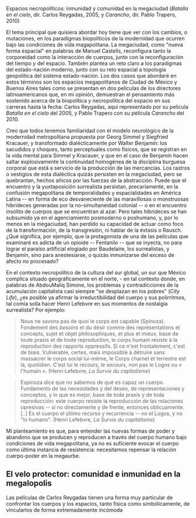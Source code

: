 Espacios necropolíticos: inmunidad y comunidad en la megaciudad (*Batalla en el cielo*, dir. Carlos Reygadas, 2005, y *Carancho*, dir. Pablo Trapero, 2010)

El tema principal que quisiera abordar hoy tiene que ver con los cambios, o mutaciones, en los paradigmas biopolíticos de la modernidad que ocurren bajo las condiciones de vida magapolitana. La megaciudad, como "nueva forma espacial" en palabras de Manuel Castells, reconfigura tanto la corporeidad como la interacción de cuerpos, junto con la reconfiguración del tiempo y del espacio. También plantea un reto claro a los paradigmas del estado-nación moderno, junto con su reto espacial a topología geopolítica del sistema estado-nación. Los dos casos que abordaré en estos términos son los espacios megapolitanos de Ciudad de México y Buenos Aires tales como se presentan en dos películas de los directores latinoamericanos que, en mi opinión, demuestran el pensamiento más sostenido acerca de la biopolítica y necropolítica del espacio en sus carreras hasta la fecha: Carlos Reygadas, aquí representado por su película *Batalla en el cielo* del 2005, y Pablo Trapero con su película *Carancho* del 2010.

Creo que todos tenemos familiaridad con el modelo neurológico de la modernidad metropolitana propuesta por Georg Simmel y Siegfried Kracauer, y transformado dialécticamente por Walter Benjamin: los sacudidos y choques, tanto perceptuales como físicos, que se registran en la vida mental para Simmel y Kracauer, y que en el caso de Benjamin hacen saltar explosivamente la continuidad homogénea de la disciplina burguesa corporal que está a servicio de la producción de las mercancías. Los rastros o vestigios de esta dialéctica quizás persisten en la megaciudad, pero se quebrantan, hechos añicos por las fuerzas de la abstracción. Puede que el encuentro y la yuxtaposición surrealista persistan, precariamente, en la confusión megapolitana de temporalidades y espacialidades en América Latina -- en forma de eco desvaneciente de las maravillosas o monstruosas hibrideces generadas por la no-simultaneidad colonial -- o en el encuentro insólito de cuerpos que se encuentran al azar. Pero tales hibrideces se han subsumido ya en el agenciamiento posmoderno o poshumano, y, por lo menos en la megaciudad, han perdido su capacidad de actuar como foco de la transformación, de la transgresión, ni hablar de la éxtasis o Rausch. ¿Qué significa, por ejemplo, que la protagonista de una de las películas que examinaré es adicta de un opioide -- Fentanilo -- que se inyecta, no para lograr el paraíso artificial elogiado por Baudelaire, los surrealistas, y Benjamin, sino para anestesiarse, o quizás inmunizarse del exceso de afecto no procesado?

En el contexto necropolítico de la cultura del sur global, un sur que México complica situado geográficamente en el norte, - en tal contexto donde, en palabras de AbdouMaliq Simone, los problemas y contradicciones de la acumulación capitalista casi siempre "se desplazan en los pobres" (*City Life*), ¿es posible ya afirmar la irreductibilidad del cuerpo y sus polirritmos, tal comía solía hacer Henri Lefebvre en sus momentos de nostalgia surrealista? Por ejemplo:

> Nous ne savons pas de quoi le *corps* est capable (Spinoza). Fondement des *besoins* et du désir comme des représentations et concepts, sujet et objet philosophiques, et plus et mieux, base de toute praxis et de toute reproduction, le corps humain résiste à la reproduction des rapports oppressifs. Si ce n'est frontalement, c'est de biais. Vulnérable, certes, mais impossible à détruire sans massacrer le corps social lui-même, le Corps charnel et terrestre est là, quotidien. C'est lui le recours, le secours, non pas le Logos ou « l'humain ». (Henri Lefebvre, *La Survie du capitalisme*)

> Espinoza dice que no sabemos de qué es capaz un cuerpo. Fundamento de las necesidades y del deseo, de representaciones y conceptos, y lo que es mejor, base de toda praxis y de toda reproducción: este cuerpo resiste la reproducción de las relaciones opresivas -- si no directamente y de frente, entonces oblicuamente. [..] Es el cuerpo el último recurso y recurrencia -- no el Logos, y no "lo humano". (Henri Lefebvre, *La Survie du capitalisme*) 

Mi planteamiento es que, para entender las nuevas formas de poder y abandono que se producen y reproducen a través del cuerpo humano bajo condiciones de vida megapolitana, ya no es suficiente evocar el cuerpo como última instancia de resistencia: necesitamos repensar la relación cuerpo-poder en la megaurbe.

## El velo protector: comunidad e inmunidad en la megalopolis

Las películas de Carlos Reygadas tienen una forma muy particular de confrontar los cuerpos y los espacios, tanto física como simbólicamente, de vincularlos de forma extremadamente incómoda 